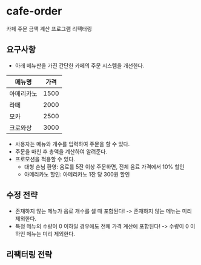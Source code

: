 # cafe-order

카페 주문 금액 계산 프로그램 리팩터링

## 요구사항

- 아래 메뉴판을 가진 간단한 카페의 주문 시스템을 개선한다.

| 메뉴명   | 가격   |
|-------|------|
| 아메리카노 | 1500 |
| 라떼    | 2000 |
| 모카    | 2500 |
| 크로와상  | 3000 |

- 사용자는 메뉴와 개수를 입력하여 주문을 할 수 있다.
- 주문을 마친 후 총액을 계산하여 알려준다.
- 프로모션을 적용할 수 있다.
  - 대형 손님 환영: 음료를 5잔 이상 주문하면, 전체 음료 가격에서 10% 할인
  - 아메리카노 할인: 아메리카노 1잔 당 300원 할인

## 수정 전략

- 존재하지 않는 메뉴가 음료 개수를 셀 때 포함된다! -> 존재하지 않는 메뉴는 미리 제외한다.
- 특정 메뉴의 수량이 0 이하일 경우에도 전체 가격 계산에 포함된다! -> 수량이 0 이하인 메뉴는 미리 제외한다.

## 리팩터링 전략

